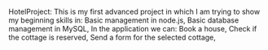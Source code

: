 HotelProject:
This is my first advanced project in which I am trying to show my beginning skills in:
Basic management in node.js,
Basic database management in MySQL,
In the application we can:
Book a house,
Check if the cottage is reserved,
Send a form for the selected cottage,
